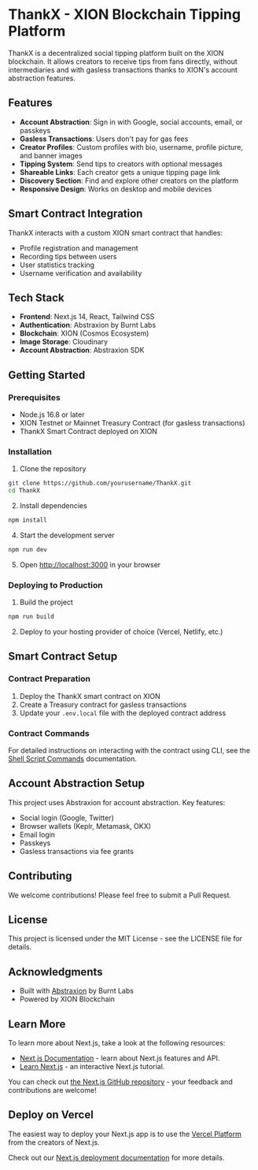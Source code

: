 # ThankX - XION Blockchain Tipping Platform

ThankX is a decentralized social tipping platform built on the XION blockchain. It allows creators to receive tips from fans directly, without intermediaries and with gasless transactions thanks to XION's account abstraction features.

## Features

- **Account Abstraction**: Sign in with Google, social accounts, email, or passkeys
- **Gasless Transactions**: Users don't pay for gas fees
- **Creator Profiles**: Custom profiles with bio, username, profile picture, and banner images
- **Tipping System**: Send tips to creators with optional messages
- **Shareable Links**: Each creator gets a unique tipping page link
- **Discovery Section**: Find and explore other creators on the platform
- **Responsive Design**: Works on desktop and mobile devices

## Smart Contract Integration

ThankX interacts with a custom XION smart contract that handles:

- Profile registration and management
- Recording tips between users
- User statistics tracking
- Username verification and availability

## Tech Stack

- **Frontend**: Next.js 14, React, Tailwind CSS
- **Authentication**: Abstraxion by Burnt Labs
- **Blockchain**: XION (Cosmos Ecosystem)
- **Image Storage**: Cloudinary
- **Account Abstraction**: Abstraxion SDK

## Getting Started

### Prerequisites

- Node.js 16.8 or later
- XION Testnet or Mainnet Treasury Contract (for gasless transactions)
- ThankX Smart Contract deployed on XION

### Installation

1. Clone the repository
```bash
git clone https://github.com/yourusername/ThankX.git
cd ThankX
```

2. Install dependencies
```bash
npm install
```


4. Start the development server
```bash
npm run dev
```

5. Open [http://localhost:3000](http://localhost:3000) in your browser

### Deploying to Production

1. Build the project
```bash
npm run build
```

2. Deploy to your hosting provider of choice (Vercel, Netlify, etc.)

## Smart Contract Setup

### Contract Preparation

1. Deploy the ThankX smart contract on XION
2. Create a Treasury contract for gasless transactions
3. Update your `.env.local` file with the deployed contract address

### Contract Commands

For detailed instructions on interacting with the contract using CLI, see the [Shell Script Commands](COMMANDS.md) documentation.

## Account Abstraction Setup

This project uses Abstraxion for account abstraction. Key features:

- Social login (Google, Twitter)
- Browser wallets (Keplr, Metamask, OKX)
- Email login
- Passkeys
- Gasless transactions via fee grants

## Contributing

We welcome contributions! Please feel free to submit a Pull Request.

## License

This project is licensed under the MIT License - see the LICENSE file for details.

## Acknowledgments

- Built with [Abstraxion](https://docs.burnt.com/xion/developers/featured-guides/your-first-dapp/build-react-dapp-with-account-abstraxion) by Burnt Labs
- Powered by XION Blockchain

## Learn More

To learn more about Next.js, take a look at the following resources:

- [Next.js Documentation](https://nextjs.org/docs) - learn about Next.js features and API.
- [Learn Next.js](https://nextjs.org/learn) - an interactive Next.js tutorial.

You can check out [the Next.js GitHub repository](https://github.com/vercel/next.js/) - your feedback and contributions are welcome!

## Deploy on Vercel

The easiest way to deploy your Next.js app is to use the [Vercel Platform](https://vercel.com/new?utm_medium=default-template&filter=next.js&utm_source=create-next-app&utm_campaign=create-next-app-readme) from the creators of Next.js.

Check out our [Next.js deployment documentation](https://nextjs.org/docs/deployment) for more details.
